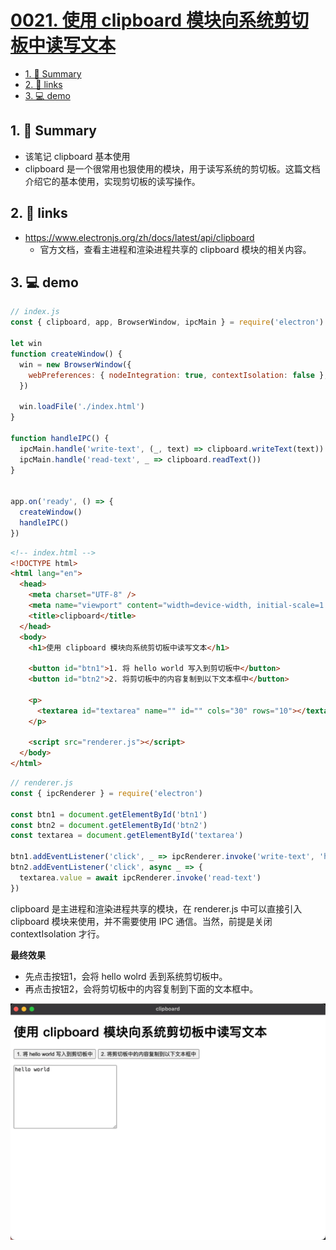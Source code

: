 # [0021. 使用 clipboard 模块向系统剪切板中读写文本](https://github.com/Tdahuyou/electron/tree/main/0021.%20%E4%BD%BF%E7%94%A8%20clipboard%20%E6%A8%A1%E5%9D%97%E5%90%91%E7%B3%BB%E7%BB%9F%E5%89%AA%E5%88%87%E6%9D%BF%E4%B8%AD%E8%AF%BB%E5%86%99%E6%96%87%E6%9C%AC)

<!-- region:toc -->
- [1. 📝 Summary](#1--summary)
- [2. 🔗 links](#2--links)
- [3. 💻 demo](#3--demo)
<!-- endregion:toc -->
## 1. 📝 Summary
- 该笔记 clipboard 基本使用
- clipboard 是一个很常用也狠使用的模块，用于读写系统的剪切板。这篇文档介绍它的基本使用，实现剪切板的读写操作。

## 2. 🔗 links

- https://www.electronjs.org/zh/docs/latest/api/clipboard
  - 官方文档，查看主进程和渲染进程共享的 clipboard 模块的相关内容。

## 3. 💻 demo

```js
// index.js
const { clipboard, app, BrowserWindow, ipcMain } = require('electron')

let win
function createWindow() {
  win = new BrowserWindow({
    webPreferences: { nodeIntegration: true, contextIsolation: false },
  })

  win.loadFile('./index.html')
}

function handleIPC() {
  ipcMain.handle('write-text', (_, text) => clipboard.writeText(text))
  ipcMain.handle('read-text', _ => clipboard.readText())
}


app.on('ready', () => {
  createWindow()
  handleIPC()
})
```

```html
<!-- index.html -->
<!DOCTYPE html>
<html lang="en">
  <head>
    <meta charset="UTF-8" />
    <meta name="viewport" content="width=device-width, initial-scale=1.0" />
    <title>clipboard</title>
  </head>
  <body>
    <h1>使用 clipboard 模块向系统剪切板中读写文本</h1>

    <button id="btn1">1. 将 hello world 写入到剪切板中</button>
    <button id="btn2">2. 将剪切板中的内容复制到以下文本框中</button>

    <p>
      <textarea id="textarea" name="" id="" cols="30" rows="10"></textarea>
    </p>

    <script src="renderer.js"></script>
  </body>
</html>
```

```js
// renderer.js
const { ipcRenderer } = require('electron')

const btn1 = document.getElementById('btn1')
const btn2 = document.getElementById('btn2')
const textarea = document.getElementById('textarea')

btn1.addEventListener('click', _ => ipcRenderer.invoke('write-text', 'hello world'))
btn2.addEventListener('click', async _ => {
  textarea.value = await ipcRenderer.invoke('read-text')
})
```

clipboard 是主进程和渲染进程共享的模块，在 renderer.js 中可以直接引入 clipboard 模块来使用，并不需要使用 IPC 通信。当然，前提是关闭 contextIsolation 才行。

**最终效果**

- 先点击按钮1，会将 hello wolrd 丢到系统剪切板中。
- 再点击按钮2，会将剪切板中的内容复制到下面的文本框中。

![](md-imgs/2024-10-07-22-14-23.png)